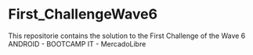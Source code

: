 # First_ChallengeWave6
 
This repositorie contains the solution to the First Challenge of the Wave 6 ANDROID - BOOTCAMP IT - MercadoLibre
